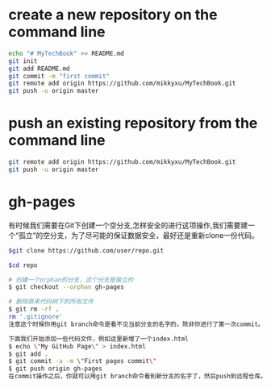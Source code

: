 # create a new repository on the command line

```bash
echo "# MyTechBook" >> README.md
git init
git add README.md
git commit -m "first commit"
git remote add origin https://github.com/mikkyxu/MyTechBook.git
git push -u origin master
```

# push an existing repository from the command line

```bash
git remote add origin https://github.com/mikkyxu/MyTechBook.git
git push -u origin master
```

# gh-pages
有时候我们需要在Git下创建一个空分支,怎样安全的进行这项操作,我们需要建一个“孤立”的空分支，为了尽可能的保证数据安全，最好还是重新clone一份代码。

```bash
$git clone https://github.com/user/repo.git

$cd repo

# 创建一个orphan的分支，这个分支是独立的
$ git checkout --orphan gh-pages

# 删除原来代码树下的所有文件
$ git rm -rf .
rm '.gitignore'
注意这个时候你用git branch命令是看不见当前分支的名字的，除非你进行了第一次commit。

下面我们开始添加一些代码文件，例如这里新增了一个index.html
$ echo \"My GitHub Page\" > index.html
$ git add .
$ git commit -a -m \"First pages commit\"
$ git push origin gh-pages
在commit操作之后，你就可以用git branch命令看到新分支的名字了，然后push到远程仓库。
```
